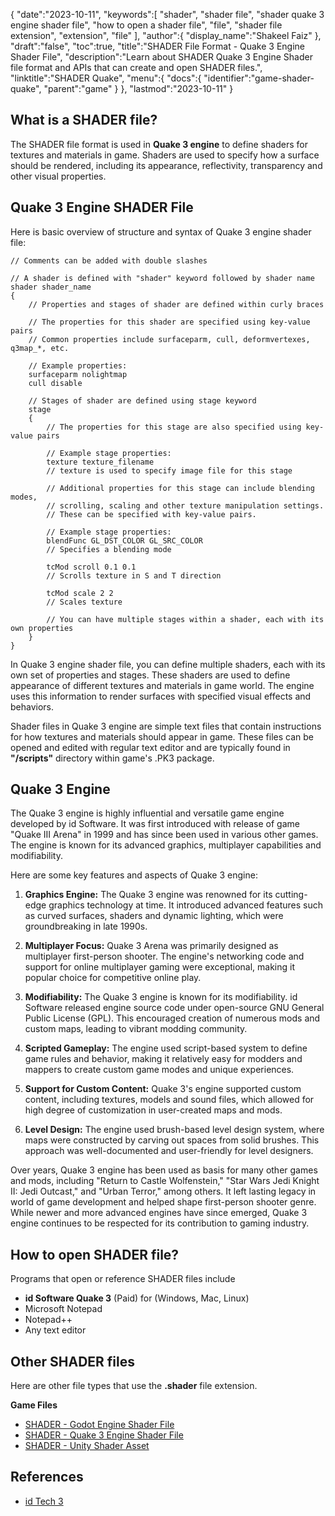 {
   "date":"2023-10-11",
   "keywords":[
      "shader",
      "shader file",
      "shader quake 3 engine shader file",
      "how to open a shader file",
      "file",
      "shader file extension",
      "extension",
      "file"
   ],
   "author":{
      "display_name":"Shakeel Faiz"
   },
   "draft":"false",
   "toc":true,
   "title":"SHADER File Format - Quake 3 Engine Shader File",
   "description":"Learn about SHADER Quake 3 Engine Shader file format and APIs that can create and open SHADER files.",
   "linktitle":"SHADER Quake",
   "menu":{
      "docs":{
         "identifier":"game-shader-quake",
         "parent":"game"
      }
   },
   "lastmod":"2023-10-11"
}

## What is a SHADER file?

The SHADER file format is used in **Quake 3 engine** to define shaders for textures and materials in game. Shaders are used to specify how a surface should be rendered, including its appearance, reflectivity, transparency and other visual properties. 

## Quake 3 Engine SHADER File

Here is basic overview of structure and syntax of Quake 3 engine shader file:

```Plain Text
// Comments can be added with double slashes

// A shader is defined with "shader" keyword followed by shader name
shader shader_name
{
    // Properties and stages of shader are defined within curly braces

    // The properties for this shader are specified using key-value pairs
    // Common properties include surfaceparm, cull, deformvertexes, q3map_*, etc.

    // Example properties:
    surfaceparm nolightmap
    cull disable

    // Stages of shader are defined using stage keyword
    stage
    {
        // The properties for this stage are also specified using key-value pairs

        // Example stage properties:
        texture texture_filename
        // texture is used to specify image file for this stage

        // Additional properties for this stage can include blending modes,
        // scrolling, scaling and other texture manipulation settings.
        // These can be specified with key-value pairs.

        // Example stage properties:
        blendFunc GL_DST_COLOR GL_SRC_COLOR
        // Specifies a blending mode

        tcMod scroll 0.1 0.1
        // Scrolls texture in S and T direction

        tcMod scale 2 2
        // Scales texture

        // You can have multiple stages within a shader, each with its own properties
    }
}
```

In Quake 3 engine shader file, you can define multiple shaders, each with its own set of properties and stages. These shaders are used to define appearance of different textures and materials in game world. The engine uses this information to render surfaces with specified visual effects and behaviors.

Shader files in Quake 3 engine are simple text files that contain instructions for how textures and materials should appear in game. These files can be opened and edited with regular text editor and are typically found in **"/scripts"** directory within game's .PK3 package.

## Quake 3 Engine

The Quake 3 engine is highly influential and versatile game engine developed by id Software. It was first introduced with release of game "Quake III Arena" in 1999 and has since been used in various other games. The engine is known for its advanced graphics, multiplayer capabilities and modifiability.

Here are some key features and aspects of Quake 3 engine:

1.  **Graphics Engine:** The Quake 3 engine was renowned for its cutting-edge graphics technology at time. It introduced advanced features such as curved surfaces, shaders and dynamic lighting, which were groundbreaking in late 1990s.
    
2.  **Multiplayer Focus:** Quake 3 Arena was primarily designed as multiplayer first-person shooter. The engine's networking code and support for online multiplayer gaming were exceptional, making it popular choice for competitive online play.
    
3.  **Modifiability:** The Quake 3 engine is known for its modifiability. id Software released engine source code under open-source GNU General Public License (GPL). This encouraged creation of numerous mods and custom maps, leading to vibrant modding community.
    
4.  **Scripted Gameplay:** The engine used script-based system to define game rules and behavior, making it relatively easy for modders and mappers to create custom game modes and unique experiences.
    
5.  **Support for Custom Content:** Quake 3's engine supported custom content, including textures, models and sound files, which allowed for high degree of customization in user-created maps and mods.
    
6.  **Level Design:** The engine used brush-based level design system, where maps were constructed by carving out spaces from solid brushes. This approach was well-documented and user-friendly for level designers.


Over years, Quake 3 engine has been used as basis for many other games and mods, including "Return to Castle Wolfenstein," "Star Wars Jedi Knight II: Jedi Outcast," and "Urban Terror," among others. It left lasting legacy in world of game development and helped shape first-person shooter genre. While newer and more advanced engines have since emerged, Quake 3 engine continues to be respected for its contribution to gaming industry.

## How to open SHADER file?

Programs that open or reference SHADER files include

- **id Software Quake 3** (Paid) for (Windows, Mac, Linux)
- Microsoft Notepad
- Notepad++
- Any text editor

## Other SHADER files

Here are other file types that use the **.shader** file extension.

**Game Files**
- [SHADER - Godot Engine Shader File](/game/shader-godot/)
- [SHADER - Quake 3 Engine Shader File](/game/shader-quake/)
- [SHADER - Unity Shader Asset](/game/shader-unity/)

## References
- [id Tech 3](https://en.wikipedia.org/wiki/Id_Tech_3)
